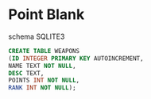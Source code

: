 # Point Blank
schema SQLITE3
```sql
CREATE TABLE WEAPONS
(ID INTEGER PRIMARY KEY AUTOINCREMENT,
NAME TEXT NOT NULL,
DESC TEXT,
POINTS INT NOT NULL,
RANK INT NOT NULL);
```
